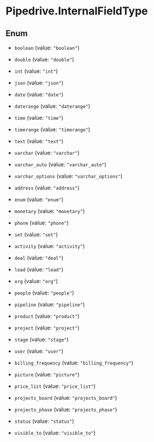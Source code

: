 # Pipedrive.InternalFieldType

## Enum


* `boolean` (value: `"boolean"`)

* `double` (value: `"double"`)

* `int` (value: `"int"`)

* `json` (value: `"json"`)

* `date` (value: `"date"`)

* `daterange` (value: `"daterange"`)

* `time` (value: `"time"`)

* `timerange` (value: `"timerange"`)

* `text` (value: `"text"`)

* `varchar` (value: `"varchar"`)

* `varchar_auto` (value: `"varchar_auto"`)

* `varchar_options` (value: `"varchar_options"`)

* `address` (value: `"address"`)

* `enum` (value: `"enum"`)

* `monetary` (value: `"monetary"`)

* `phone` (value: `"phone"`)

* `set` (value: `"set"`)

* `activity` (value: `"activity"`)

* `deal` (value: `"deal"`)

* `lead` (value: `"lead"`)

* `org` (value: `"org"`)

* `people` (value: `"people"`)

* `pipeline` (value: `"pipeline"`)

* `product` (value: `"product"`)

* `project` (value: `"project"`)

* `stage` (value: `"stage"`)

* `user` (value: `"user"`)

* `billing_frequency` (value: `"billing_frequency"`)

* `picture` (value: `"picture"`)

* `price_list` (value: `"price_list"`)

* `projects_board` (value: `"projects_board"`)

* `projects_phase` (value: `"projects_phase"`)

* `status` (value: `"status"`)

* `visible_to` (value: `"visible_to"`)


